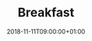 ---
title: "Breakfast"
publishDate: 2018-10-27T16:54:12+01:00
date: 2018-11-11T09:00:00+01:00
draft: false

required: true
---